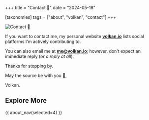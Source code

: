 +++
title = "Contact 🤙"
date = "2024-05-18"

[taxonomies]
tags = ["about", "volkan", "contact"]
+++

![Contact 🤙](/images/size/w1200/2024/03/0_0.webp)

If you want to contact me, my personal website [**volkan.io**][web] 
lists social platforms I'm actively contributing to.

You can also email me at [**me@volkan.io**][email]; 
however, don't expect an immediate reply (*or a reply at all*).

Thanks for stopping by.

May the source be with you 🦄,

Volkan.

[web]: https://volkan.io/
[email]: mailto:me@volkan.io

## Explore More

{{ about_nav(selected=4) }}